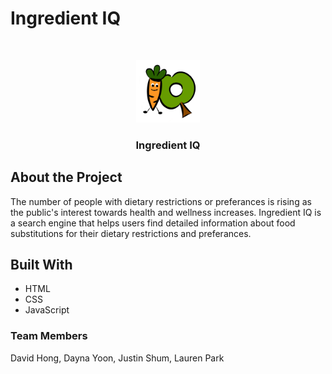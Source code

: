 # Ingredient IQ

<br />
<p align="center">
    <img src="images/logo.PNG" height="100">
    <h3 align="center">Ingredient IQ</h3>
</p>

## About the Project

The number of people with dietary restrictions or preferances is rising as the public's interest towards health and wellness increases. Ingredient IQ is a search engine that helps users find detailed information about food substitutions for their dietary restrictions and preferances.

## Built With

* HTML
* CSS
* JavaScript

### Team Members

David Hong, Dayna Yoon, Justin Shum, Lauren Park




